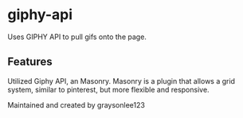 # giphy-api
Uses GIPHY API to pull gifs onto the page.

## Features
Utilized Giphy API, an Masonry. Masonry is a plugin that allows a grid system, similar to pinterest, but more flexible and responsive.

Maintained and created by graysonlee123
